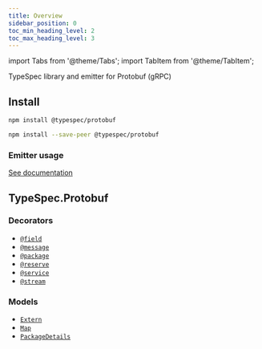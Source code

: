 ```yaml
---
title: Overview
sidebar_position: 0
toc_min_heading_level: 2
toc_max_heading_level: 3
---
```


import Tabs from '@theme/Tabs';
import TabItem from '@theme/TabItem';

TypeSpec library and emitter for Protobuf (gRPC)

## Install

<Tabs>
<TabItem value="spec" label="In a spec" default>

```bash
npm install @typespec/protobuf
```

</TabItem>
<TabItem value="library" label="In a library" default>

```bash
npm install --save-peer @typespec/protobuf
```

</TabItem>
</Tabs>

### Emitter usage

[See documentation](./emitter.md)

## TypeSpec.Protobuf

### Decorators

- [`@field`](./decorators.md#@TypeSpec.Protobuf.field)
- [`@message`](./decorators.md#@TypeSpec.Protobuf.message)
- [`@package`](./decorators.md#@TypeSpec.Protobuf.package)
- [`@reserve`](./decorators.md#@TypeSpec.Protobuf.reserve)
- [`@service`](./decorators.md#@TypeSpec.Protobuf.service)
- [`@stream`](./decorators.md#@TypeSpec.Protobuf.stream)

### Models

- [`Extern`](./data-types.md#TypeSpec.Protobuf.Extern)
- [`Map`](./data-types.md#TypeSpec.Protobuf.Map)
- [`PackageDetails`](./data-types.md#TypeSpec.Protobuf.PackageDetails)
